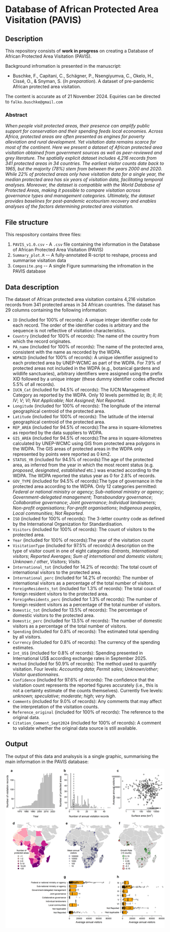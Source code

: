 # Database of African Protected Area Visitation (PAVIS)

## Description
This repository consists of **work in progress** on creating a Database of African Protected Area Visitation (PAVIS).

Background infromation is presented in the manuscript:

* Buschke, F., Capitani, C., Schägner, P., Nsengiyumva, C., Okelo, H., Cissé, O., & Snyman, S. (*In preparation*). A dataset of pre-pandemic African protected area visitation.

The content is accurate as of 21 November 2024. Equiries can be directed to `falko.buschke@gmail.com`

### Abstract
*When people visit protected areas, their presence can amplify public support for conservation and their spending feeds local economies. Across Africa, protected areas are often presented as engines for poverty alleviation and rural development. Yet visitation data remains scarce for most of the continent. Here we present a dataset of African protected area visitation obtained from government sources as well as peer-reviewed and grey literature. The spatially explicit dataset includes 4,216 records from 341 protected areas in 34 countries. The earliest visitor counts date back to 1965, but the majority (78%) stem from between the years 2000 and 2020. While 22% of protected areas only have visitation data for a single year, the median protected area has six years of visitation data, facilitating temporal analyses. Moreover, the dataset is compatible with the World Database of Protected Areas, making it possible to compare visitation across governance types and management categories. Ultimately, the dataset provides baselines for post-pandemic ecotourism recovery and enables analyses of the factors determining protected area visitation.*

## File structure
This respository contains three files:
  
  1. `PAVIS_v1.0.csv` - A `.csv` file containing the information in the Database of African Protected Area Visitation (PAVIS)
  2. `Summary_plot.R` -- A fully-annotated R-script to reshape, process and summarise visitation data
  3. `Composite.png` -- A single Figure summarising the infromation in the PAVIS database

## Data description
The dataset of African protected area visitation contains 4,216 visitation records from 341 protected areas in 34 African countries. The dataset has 29 columns containing the following information:

*	`ID` (included for 100% of records): A unique integer identifier code for each record. The order of the identifier codes is arbitrary and the sequence is not reflective of visitation characteristics.
*	`Country` (included for 100% of records): The name of the country from which the record originates.
*	`PA_name` (included for 100% of records): The name of the protected area, consistent with the name as recorded by the WDPA.
*	`WDPAID` (included for 100% of records): A unique identifier assigned to each protected area by UNEP-WCMC as part of the WDPA. For 7.9% of protected areas not included in the WDPA (e.g., botanical gardens and wildlife sanctuaries), arbitrary identifiers were assigned using the prefix XID followed by a unique integer (these dummy identifier codes affected 5.5% of all records). 
*	`IUCN_Cat` (included for 94.5% of records): The IUCN Management Category as reported by the WDPA. Only 10 levels permitted *Ia*; *Ib*; *II*; *III*; *IV*; *V*; *VI*; *Not Applicable*; *Not Assigned*; *Not Reported*.
*	`Longitude` (included for 100% of records): The longitude of the internal geographical centroid of the protected area. 
*	`Latitude` (included for 100% of records): The latitude of the internal geographical centroid of the protected area.
*	`REP_AREA` (included for 94.5% of records):The area in square-kilometres as reported by the data suppliers to WDPA. 
*	`GIS_AREA` (included for 94.5% of records):The area in square-kilometres calculated by UNEP-WCMC using GIS from protected area polygons in the WDPA. The GIS areas of protected areas in the WDPA only represented by points were reported as 0 km2. 
*	`STATUS_YR` (included for 94.5% of records):The age of the protected area, as inferred from the year in which the most recent status (e.g. *proposed*, *designated*, *established* etc.) was enacted according to the WDPA. The WDPA reported the status year as 0 for 2.8% of records.
*	`GOV_TYPE` (included for 94.5% of records):The type of governance in the protected area according to the WDPA. Only 12 categories permitted: *Federal or national ministry or agency*; *Sub-national ministry or agency*; *Government-delegated management*; *Transboundary governance*; *Collaborative governance*; *Joint governance*; *Individual landowners*; *Non-profit organisations*; *For-profit organisations*; *Indigenous peoples*, *Local communities*; *Not Reported*.
*	`ISO` (included for 100% of records): The 3-letter country code as defined by the International Organization for Standardisation.
*	`Visitors` (included for 100% of records): The count of visitors to the protected area.
*	`Year` (included for 100% of records):The year of the visitation count
*	`VisitationType` (included for 97.5% of records):A description on the type of visitor count in one of eight categories: *Entrants*, *International visitors*; *Reported Averages*; *Sum of international and domestic visitors*; *Unknown / other*, *Visitors*; *Visits*. 
*	`International_tot` (included for 14.2% of records): The total count of international visitors to the protected area.
*	`International_perc` (included for 14.2% of records): The number of international visitors as a percentage of the total number of visitors.
*	`ForeignResidents_tot` (included for 1.3% of records): The total count of foreign resident visitors to the protected area.
*	`ForeignResidents_perc` (included for 1.3% of records): The number of foreign resident visitors as a percentage of the total number of visitors.
*	`Domestic_tot` (included for 13.5% of records): The percentage of domestic visitors to the protected area.
*	`Domestic_perc` (included for 13.5% of records): The number of domestic visitors as a percentage of the total number of visitors.
*	`Spending` (included for 0.8% of records): The estimated total spending by all visitors. 
*	`Currency` (included for 0.8% of records): The currency of the spending estimates.
*	`Int_US$` (included for 0.8% of records): Spending presented in International US$ according exchange rates in September 2025.
*	`Method` (included for 50.9% of records): The method used to quantify visitation. Four levels: *Accounting data*; *Permit sales*; *Unknown/other*; *Visitor questionnaires*. 
*	`Confidence` (included for 97.6% of records): The confidence that the visitation count represents the reported figures accurately (i.e., this is not a certainty estimate of the counts themselves). Currently five levels: *unknown*; *speculative*; *moderate*; *high*; *very high*.
*	`Comments` (included for 9.0% of records): Any comments that may affect the interpretation of the visitation counts.
*	`Reference_original` (included for 100% of records): The reference to the original data.
*	`Citation_Comment_Sept2024` (included for 100% of records): A comment to validate whether the original data source is still available.


## Output
The output of this data and analsysis is a single graphic, summarising the main information in the PAVIS database:

<img src="https://github.com/falko-buschke/PAVIS/blob/main/Composite.png" alt="PAVIS" width="1000"/>
